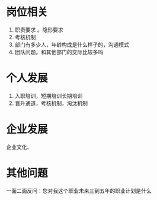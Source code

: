 # 岗位相关

1. 职责要求 。隐形要求
2. 考核机制
3. 部门有多少人，年龄构成是什么样子的，沟通模式
4. 团队问题。和其他部门的交际比较多吗

# 个人发展

1. 入职培训，短期培训长期培训
2. 晋升通道，考核机制，淘汰机制

# 企业发展

企业文化、

# 其他问题

一面二面反问：您对我这个职业未来三到五年的职业计划是什么